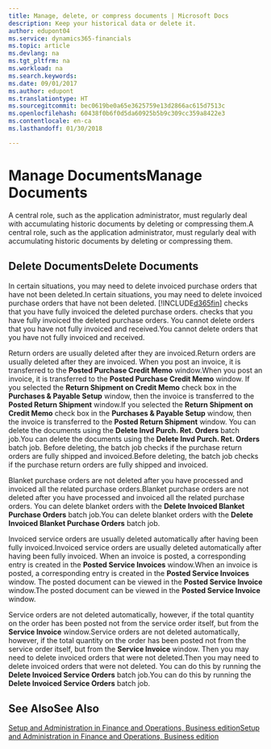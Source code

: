 ```yaml
---
title: Manage, delete, or compress documents | Microsoft Docs
description: Keep your historical data or delete it.
author: edupont04
ms.service: dynamics365-financials
ms.topic: article
ms.devlang: na
ms.tgt_pltfrm: na
ms.workload: na
ms.search.keywords: 
ms.date: 09/01/2017
ms.author: edupont
ms.translationtype: HT
ms.sourcegitcommit: bec0619be0a65e3625759e13d2866ac615d7513c
ms.openlocfilehash: 60438f0b6f0d5da60925b5b9c309cc359a8422e3
ms.contentlocale: en-ca
ms.lasthandoff: 01/30/2018

---
```

# <a name="manage-documents"></a><span data-ttu-id="b48ab-103">Manage Documents</span><span class="sxs-lookup"><span data-stu-id="b48ab-103">Manage Documents</span></span>
<span data-ttu-id="b48ab-104">A central role, such as the application administrator, must regularly deal with accumulating historic documents by deleting or compressing them.</span><span class="sxs-lookup"><span data-stu-id="b48ab-104">A central role, such as the application administrator, must regularly deal with accumulating historic documents by deleting or compressing them.</span></span>  

## <a name="delete-documents"></a><span data-ttu-id="b48ab-105">Delete Documents</span><span class="sxs-lookup"><span data-stu-id="b48ab-105">Delete Documents</span></span>
<span data-ttu-id="b48ab-106">In certain situations, you may need to delete invoiced purchase orders that have not been deleted.</span><span class="sxs-lookup"><span data-stu-id="b48ab-106">In certain situations, you may need to delete invoiced purchase orders that have not been deleted.</span></span> [!INCLUDE[d365fin](includes/d365fin_md.md)]<span data-ttu-id="b48ab-107"> checks that you have fully invoiced the deleted purchase orders.</span><span class="sxs-lookup"><span data-stu-id="b48ab-107"> checks that you have fully invoiced the deleted purchase orders.</span></span> <span data-ttu-id="b48ab-108">You cannot delete orders that you have not fully invoiced and received.</span><span class="sxs-lookup"><span data-stu-id="b48ab-108">You cannot delete orders that you have not fully invoiced and received.</span></span>  

<span data-ttu-id="b48ab-109">Return orders are usually deleted after they are invoiced.</span><span class="sxs-lookup"><span data-stu-id="b48ab-109">Return orders are usually deleted after they are invoiced.</span></span> <span data-ttu-id="b48ab-110">When you post an invoice, it is transferred to the **Posted Purchase Credit Memo** window.</span><span class="sxs-lookup"><span data-stu-id="b48ab-110">When you post an invoice, it is transferred to the **Posted Purchase Credit Memo** window.</span></span> <span data-ttu-id="b48ab-111">If you selected the **Return Shipment on Credit Memo** check box in the **Purchases & Payable Setup** window, then the invoice is transferred to the **Posted Return Shipment** window.</span><span class="sxs-lookup"><span data-stu-id="b48ab-111">If you selected the **Return Shipment on Credit Memo** check box in the **Purchases & Payable Setup** window, then the invoice is transferred to the **Posted Return Shipment** window.</span></span> <span data-ttu-id="b48ab-112">You can delete the documents using the **Delete Invd Purch. Ret. Orders** batch job.</span><span class="sxs-lookup"><span data-stu-id="b48ab-112">You can delete the documents using the **Delete Invd Purch. Ret. Orders** batch job.</span></span> <span data-ttu-id="b48ab-113">Before deleting, the batch job checks if the purchase return orders are fully shipped and invoiced.</span><span class="sxs-lookup"><span data-stu-id="b48ab-113">Before deleting, the batch job checks if the purchase return orders are fully shipped and invoiced.</span></span>  

<span data-ttu-id="b48ab-114">Blanket purchase orders are not deleted after you have processed and invoiced all the related purchase orders.</span><span class="sxs-lookup"><span data-stu-id="b48ab-114">Blanket purchase orders are not deleted after you have processed and invoiced all the related purchase orders.</span></span> <span data-ttu-id="b48ab-115">You can delete blanket orders with the **Delete Invoiced Blanket Purchase Orders** batch job.</span><span class="sxs-lookup"><span data-stu-id="b48ab-115">You can delete blanket orders with the **Delete Invoiced Blanket Purchase Orders** batch job.</span></span>  

<span data-ttu-id="b48ab-116">Invoiced service orders are usually deleted automatically after having been fully invoiced.</span><span class="sxs-lookup"><span data-stu-id="b48ab-116">Invoiced service orders are usually deleted automatically after having been fully invoiced.</span></span> <span data-ttu-id="b48ab-117">When an invoice is posted, a corresponding entry is created in the **Posted Service Invoices** window.</span><span class="sxs-lookup"><span data-stu-id="b48ab-117">When an invoice is posted, a corresponding entry is created in the **Posted Service Invoices** window.</span></span> <span data-ttu-id="b48ab-118">The posted document can be viewed in the **Posted Service Invoice** window.</span><span class="sxs-lookup"><span data-stu-id="b48ab-118">The posted document can be viewed in the **Posted Service Invoice** window.</span></span>  

<span data-ttu-id="b48ab-119">Service orders are not deleted automatically, however, if the total quantity on the order has been posted not from the service order itself, but from the **Service Invoice** window.</span><span class="sxs-lookup"><span data-stu-id="b48ab-119">Service orders are not deleted automatically, however, if the total quantity on the order has been posted not from the service order itself, but from the **Service Invoice** window.</span></span> <span data-ttu-id="b48ab-120">Then you may need to delete invoiced orders that were not deleted.</span><span class="sxs-lookup"><span data-stu-id="b48ab-120">Then you may need to delete invoiced orders that were not deleted.</span></span> <span data-ttu-id="b48ab-121">You can do this by running the **Delete Invoiced Service Orders** batch job.</span><span class="sxs-lookup"><span data-stu-id="b48ab-121">You can do this by running the **Delete Invoiced Service Orders** batch job.</span></span>  

## <a name="see-also"></a><span data-ttu-id="b48ab-122">See Also</span><span class="sxs-lookup"><span data-stu-id="b48ab-122">See Also</span></span>  
[<span data-ttu-id="b48ab-123">Setup and Administration in Finance and Operations, Business edition</span><span class="sxs-lookup"><span data-stu-id="b48ab-123">Setup and Administration in Finance and Operations, Business edition</span></span>](admin-setup-and-administration.md)  

